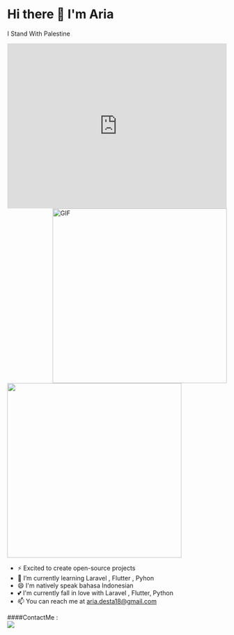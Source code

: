 <h1 style="center">
    Hi there 👋 I'm Aria
</h1>

I Stand With Palestine 
<div style="width:100%;height:0;padding-bottom:75%;position:relative;"><iframe src="https://giphy.com/embed/Y7UtIYdiMxCpHgO20F" width="100%" height="100%" style="position:absolute" frameBorder="0" class="giphy-embed" allowFullScreen></iframe></div>

<img align="right" height="400"  alt="GIF" src="https://i.pinimg.com/originals/7f/9b/92/7f9b92e6d10799bd7d3c47433fb3e020.gif" />

<img align="center" src="https://github-readme-stats.vercel.app/api/top-langs/?username=ariadesta2083&layout=compact&theme=radical" width="400"/>

- ⚡ Excited to create open-source projects
- 🌱 I’m currently learning Laravel , Flutter , Pyhon
- 😄 I'm natively speak bahasa Indonesian
- 💕 I'm currently fall in love with Laravel , Flutter, Python
- 📫 You can reach me at aria.desta18@gmail.com

####ContactMe :
<br>
<a href="https://www.instagram.com/aria_desta/">
    <img src="https://img.shields.io/badge/_ariadesta-bc2a8d?style=for-the-badge&logo=instagram&logoColor=white" />
</a>

